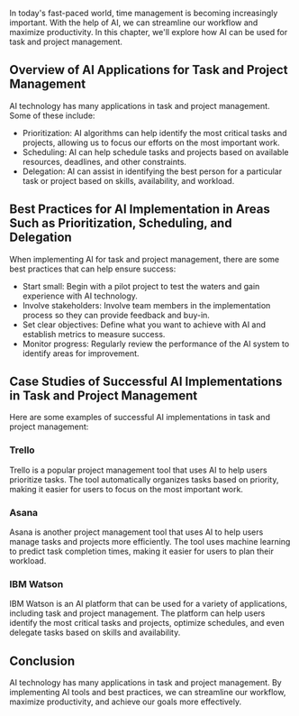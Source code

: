 
In today's fast-paced world, time management is becoming increasingly important. With the help of AI, we can streamline our workflow and maximize productivity. In this chapter, we'll explore how AI can be used for task and project management.

Overview of AI Applications for Task and Project Management
-----------------------------------------------------------

AI technology has many applications in task and project management. Some of these include:

* Prioritization: AI algorithms can help identify the most critical tasks and projects, allowing us to focus our efforts on the most important work.
* Scheduling: AI can help schedule tasks and projects based on available resources, deadlines, and other constraints.
* Delegation: AI can assist in identifying the best person for a particular task or project based on skills, availability, and workload.

Best Practices for AI Implementation in Areas Such as Prioritization, Scheduling, and Delegation
------------------------------------------------------------------------------------------------

When implementing AI for task and project management, there are some best practices that can help ensure success:

* Start small: Begin with a pilot project to test the waters and gain experience with AI technology.
* Involve stakeholders: Involve team members in the implementation process so they can provide feedback and buy-in.
* Set clear objectives: Define what you want to achieve with AI and establish metrics to measure success.
* Monitor progress: Regularly review the performance of the AI system to identify areas for improvement.

Case Studies of Successful AI Implementations in Task and Project Management
----------------------------------------------------------------------------

Here are some examples of successful AI implementations in task and project management:

### Trello

Trello is a popular project management tool that uses AI to help users prioritize tasks. The tool automatically organizes tasks based on priority, making it easier for users to focus on the most important work.

### Asana

Asana is another project management tool that uses AI to help users manage tasks and projects more efficiently. The tool uses machine learning to predict task completion times, making it easier for users to plan their workload.

### IBM Watson

IBM Watson is an AI platform that can be used for a variety of applications, including task and project management. The platform can help users identify the most critical tasks and projects, optimize schedules, and even delegate tasks based on skills and availability.

Conclusion
----------

AI technology has many applications in task and project management. By implementing AI tools and best practices, we can streamline our workflow, maximize productivity, and achieve our goals more effectively.
